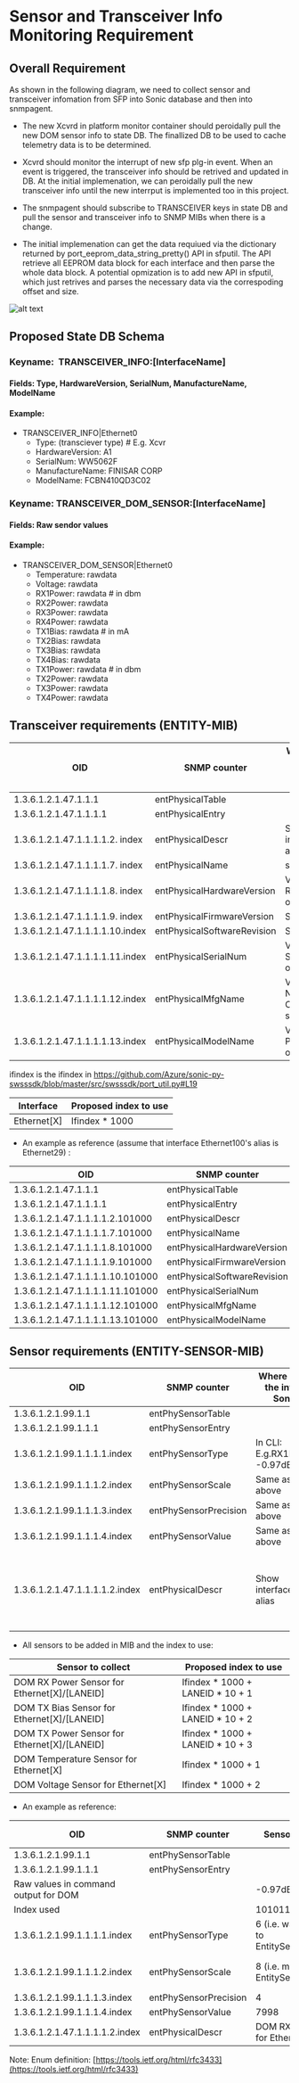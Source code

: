 # Sensor and Transceiver Info Monitoring Requirement
## Overall Requirement
As shown in the following diagram, we need to collect sensor and transceiver infomation from SFP into Sonic database and then into snmpagent.

- The new Xcvrd in platform monitor container should peroidally pull the new DOM sensor info to state DB. The finallized DB to be used to cache telemetry data is to be determined.

- Xcvrd should monitor the interrupt of new sfp plg-in event. When an event is triggered, the transceiver info should be retrived and updated in DB. At the initial implemenation, we can peroidally pull the new transceiver info until the new interrput is implemented too in this project.

- The snmpagent should subscribe to TRANSCEIVER keys in state DB and pull the sensor and transceiver info to SNMP MIBs when there is a change.

- The initial implemenation can get the data requiued via the dictionary returned by port_eeprom_data_string_pretty() API in sfputil. The API retrieve all EEPROM data block for each interface and then parse the whole data block. A potential opmization is to add new API in sfputil, which just retrives and parses the necessary data via the correspoding offset and size.

![alt text](https://github.com/Azure/SONiC/blob/gh-pages/doc/SensorMonitor.PNG)

## Proposed State DB Schema
### Keyname:  TRANSCEIVER_INFO:[InterfaceName]
#### Fields: Type, HardwareVersion, SerialNum, ManufactureName, ModelName 
#### Example:
- TRANSCEIVER_INFO|Ethernet0
    - Type: (transciever type) # E.g. Xcvr
    - HardwareVersion: A1
    - SerialNum: WW5062F
    - ManufactureName: FINISAR CORP
    - ModelName: FCBN410QD3C02
### Keyname:  TRANSCEIVER_DOM_SENSOR:[InterfaceName]
#### Fields: Raw sendor values
#### Example:
- TRANSCEIVER_DOM_SENSOR|Ethernet0
    - Temperature: rawdata
    - Voltage: rawdata
    - RX1Power: rawdata # in dbm
    - RX2Power: rawdata
    - RX3Power: rawdata
    - RX4Power: rawdata
    - TX1Bias: rawdata  # in mA
    - TX2Bias: rawdata
    - TX3Bias: rawdata
    - TX4Bias: rawdata
    - TX1Power: rawdata # in dbm
    - TX2Power: rawdata
    - TX3Power: rawdata
    - TX4Power: rawdata



## Transceiver requirements (ENTITY-MIB)

| OID | SNMP counter | Where to get the info in Sonic. | Example: |
| --- | --- | --- | --- |
| 1.3.6.1.2.1.47.1.1.1 | entPhysicalTable |   |   |
| 1.3.6.1.2.1.47.1.1.1.1 | entPhysicalEntry |   |   |
| 1.3.6.1.2.1.47.1.1.1.1.2. index | entPhysicalDescr | Show interfaces alias | Xcvr for Ethernet29 |
| 1.3.6.1.2.1.47.1.1.1.1.7. index | entPhysicalName | skipped |"" |
| 1.3.6.1.2.1.47.1.1.1.1.8. index | entPhysicalHardwareVersion | Vendor Rev in CLI or sfputil | A1 |
| 1.3.6.1.2.1.47.1.1.1.1.9. index | entPhysicalFirmwareVersion | Skipped | ""  |
| 1.3.6.1.2.1.47.1.1.1.1.10.index | entPhysicalSoftwareRevision | Skipped | ""  |
| 1.3.6.1.2.1.47.1.1.1.1.11.index | entPhysicalSerialNum | Vendor SN in CLI or sfputil | WW5062F |
| 1.3.6.1.2.1.47.1.1.1.1.12.index | entPhysicalMfgName | Vendor Name in CLI or sfputil | FINISAR CORP |
| 1.3.6.1.2.1.47.1.1.1.1.13.index | entPhysicalModelName | Vendor PN in CLI or sfputil| FCBN410QD3C02 |

ifindex is the ifindex in https://github.com/Azure/sonic-py-swsssdk/blob/master/src/swsssdk/port_util.py#L19

| Interface | Proposed index to use |
| --- | --- |
| Ethernet[X] | Ifindex \* 1000 |

- An example as reference (assume that interface Ethernet100's alias is Ethernet29) :

| OID | SNMP counter | Value |
| --- | --- | --- |
| 1.3.6.1.2.1.47.1.1.1 | entPhysicalTable |   |
| 1.3.6.1.2.1.47.1.1.1.1 | entPhysicalEntry |   |
| 1.3.6.1.2.1.47.1.1.1.1.2.101000 | entPhysicalDescr | Xcvr for Ethernet29 |
| 1.3.6.1.2.1.47.1.1.1.1.7.101000 | entPhysicalName | |
| 1.3.6.1.2.1.47.1.1.1.1.8.101000 | entPhysicalHardwareVersion | A |
| 1.3.6.1.2.1.47.1.1.1.1.9.101000 | entPhysicalFirmwareVersion |   |
| 1.3.6.1.2.1.47.1.1.1.1.10.101000 | entPhysicalSoftwareRevision |   |
| 1.3.6.1.2.1.47.1.1.1.1.11.101000 | entPhysicalSerialNum | 40714F20112 |
| 1.3.6.1.2.1.47.1.1.1.1.12.101000 | entPhysicalMfgName | AOI |
| 1.3.6.1.2.1.47.1.1.1.1.13.101000 | entPhysicalModelName | AQOA9N09ADLN0720 |


## Sensor requirements (ENTITY-SENSOR-MIB)

| OID | SNMP counter | Where to get the info in Sonic. | Example: |
| --- | --- | --- | --- |
| 1.3.6.1.2.1.99.1.1 | entPhySensorTable |   |   |
| 1.3.6.1.2.1.99.1.1.1 | entPhySensorEntry |   |   |
| 1.3.6.1.2.1.99.1.1.1.1.index | entPhySensorType | In CLI: E.g.RX1Power: -0.97dBm | 6 |
| 1.3.6.1.2.1.99.1.1.1.2.index | entPhySensorScale | Same as above | 8 |
| 1.3.6.1.2.1.99.1.1.1.3.index | entPhySensorPrecision | Same as above | 4 |
| 1.3.6.1.2.1.99.1.1.1.4.index | entPhySensorValue | Same as above | 7998 |
| 1.3.6.1.2.1.47.1.1.1.1.2.index | entPhysicalDescr | Show interfaces alias | DOM RX Power Sensor for DOM RX Power Sensor for Ethernet29/1 |

- All sensors to be added in MIB and the index to use:

| Sensor to collect | Proposed index to use |
| --- | --- |
| DOM RX Power Sensor for Ethernet[X]/[LANEID] | Ifindex \* 1000  + LANEID \* 10 + 1 |
| DOM TX Bias Sensor for Ethernet[X]/[LANEID] | Ifindex \* 1000  + LANEID \* 10 + 2 |
| DOM TX Power Sensor for Ethernet[X]/[LANEID] | Ifindex \* 1000  + LANEID \* 10 + 3 |
| DOM Temperature Sensor for Ethernet[X] | Ifindex \* 1000  + 1 |
| DOM Voltage Sensor for Ethernet[X] | Ifindex \* 1000 + 2 |

- An example as reference:

| OID | SNMP counter | Sensor 1 RX Power | Sensor 2 TX Bias Sensor | Sensor 3 Temperature | Sensor 4 Voltage |
| --- | --- | --- | --- | --- | --- |
| 1.3.6.1.2.1.99.1.1 | entPhySensorTable |   |   |   |   |
| 1.3.6.1.2.1.99.1.1.1 | entPhySensorEntry |   |   |   |   |
| Raw values in command output for DOM |   | -0.97dBm | 4.44mA | 25.39 | 3.37 Volts |
| Index used |   | 101011 | 101012 | 101001 | 101002 |
| 1.3.6.1.2.1.99.1.1.1.1.index | entPhySensorType |  6   (i.e.  watts according to EntitySensorDataType) | 5 (i.e.  amperes according to EntitySensorDataType) |  8   (i.e.  Celsius according to EntitySensorDataType) |  6   (i.e.  voltsDC according to EntitySensorDataType) |
| 1.3.6.1.2.1.99.1.1.1.2.index | entPhySensorScale |  8  (i.e.  milli according to EntitySensorDataScale) |  8  (i.e.  milli according to EntitySensorDataScale) |  9  (i.e.  units according to EntitySensorDataScale) |  9  (i.e.  units according to EntitySensorDataScale) |
| 1.3.6.1.2.1.99.1.1.1.3.index | entPhySensorPrecision |  4 | 2 | 1 | 2 |
| 1.3.6.1.2.1.99.1.1.1.4.index | entPhySensorValue | 7998 | 444 | 25.4 | 337 |
| 1.3.6.1.2.1.47.1.1.1.1.2.index | entPhysicalDescr | DOM RX Power Sensor for Ethernet29/1 | DOM RX Power Sensor for Ethernet29/1 | DOM Temperature Sensor for Ethernet29 | DOM Voltage Sensor for Ethernet29 |

Note: Enum definition:   [https://tools.ietf.org/html/rfc3433](https://tools.ietf.org/html/rfc3433)
